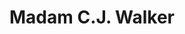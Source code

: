 ---
pid: ch512
title: Madam C.J. Walker
location_transcription: 
coordinates: "[-75.163865099882, 39.952516892666]"
zipcode: '19027'
gen_neighborhood: 
neighborhood: Elkins Park
outside_phl: 'Elkins Park PA '
age: '29'
age_range: 20-29
instagram: 
image_file_name: ch_512.jpg
proposal_transcription: The creator of the straightening comb, pressing oil.
topic: African Americans,Person,Social Justice,Women
topic_summary: 0, 0, 0, 0
type: Other No Form
keywords_other: 
credit: 
image_labels: 
twitter: spritelivingston
facebook: 
permalink: "/monuments/ch512/"
layout: item-page
---